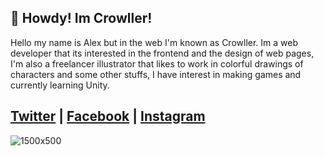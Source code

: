 
## 👋 Howdy! Im Crowller!

Hello my name is Alex but in the web I'm known as Crowller. Im a web developer that its interested in the frontend and the design of web pages, I'm also a freelancer illustrator that likes to work in colorful drawings of characters and some other stuffs, I have interest in making games and currently learning Unity.

[Twitter](https://www.twitter.com/tcrowller/) | [Facebook](https://www.facebook.com/tcrowller/) | [Instagram](https://www.instagram.com/tcrowller/)
-----------------------------------------------------------------------------------------------------------------------
![1500x500](https://user-images.githubusercontent.com/83981573/119547171-65597580-bd5a-11eb-8e1f-fbd0f9b59cb9.jpg)
